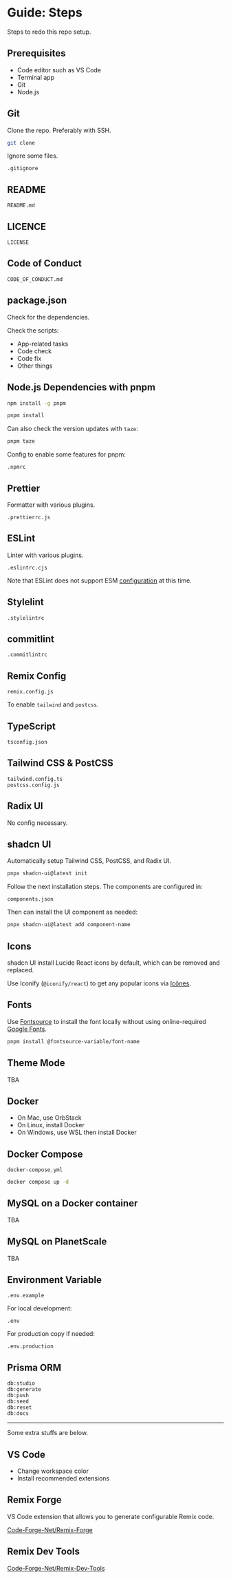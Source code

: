 # Guide: Steps

Steps to redo this repo setup.

## Prerequisites

- Code editor such as VS Code
- Terminal app
- Git
- Node.js

## Git

Clone the repo. Preferably with SSH.

```sh
git clone
```

Ignore some files.

```
.gitignore
```

## README

```
README.md
```

## LICENCE

```
LICENSE
```

## Code of Conduct

```
CODE_OF_CONDUCT.md
```

## package.json

Check for the dependencies.

Check the scripts:

- App-related tasks
- Code check
- Code fix
- Other things

## Node.js Dependencies with pnpm

```sh
npm install -g pnpm
```

```sh
pnpm install
```

Can also check the version updates with `taze`:

```sh
pnpm taze
```

Config to enable some features for pnpm:

```
.npmrc
```

## Prettier

Formatter with various plugins.

```
.prettierrc.js
```

## ESLint

Linter with various plugins.

```
.eslintrc.cjs
```

Note that ESLint does not support ESM
[configuration](https://eslint.org/docs/latest/use/configure/configuration-files#configuration-file-formats)
at this time.

## Stylelint

```
.stylelintrc
```

## commitlint

```
.commitlintrc
```

## Remix Config

```
remix.config.js
```

To enable `tailwind` and `postcss`.

## TypeScript

```
tsconfig.json
```

## Tailwind CSS & PostCSS

```
tailwind.config.ts
postcss.config.js
```

## Radix UI

No config necessary.

## shadcn UI

Automatically setup Tailwind CSS, PostCSS, and Radix UI.

```sh
pnpx shadcn-ui@latest init
```

Follow the next installation steps. The components are configured in:

```
components.json
```

Then can install the UI component as needed:

```sh
pnpx shadcn-ui@latest add component-name
```

## Icons

shadcn UI install Lucide React icons by default, which can be removed and
replaced.

Use Iconify (`@iconify/react`) to get any popular icons via
[Icônes](https://icones.js.org).

## Fonts

Use [Fontsource](https://fontsource.org) to install the font locally without
using online-required [Google Fonts](https://fonts.google.com).

```sh
pnpm install @fontsource-variable/font-name
```

## Theme Mode

TBA

## Docker

- On Mac, use OrbStack
- On Linux, install Docker
- On Windows, use WSL then install Docker

## Docker Compose

```
docker-compose.yml
```

```sh
docker compose up -d
```

## MySQL on a Docker container

TBA

## MySQL on PlanetScale

TBA

## Environment Variable

```
.env.example
```

For local development:

```
.env
```

For production copy if needed:

```
.env.production
```

## Prisma ORM

```
db:studio
db:generate
db:push
db:seed
db:reset
db:docs
```

---

Some extra stuffs are below.

## VS Code

- Change workspace color
- Install recommended extensions

## Remix Forge

VS Code extension that allows you to generate configurable Remix code.

[Code-Forge-Net/Remix-Forge](https://github.com/Code-Forge-Net/Remix-Forge)

## Remix Dev Tools

[Code-Forge-Net/Remix-Dev-Tools](https://github.com/Code-Forge-Net/Remix-Dev-Tools)
